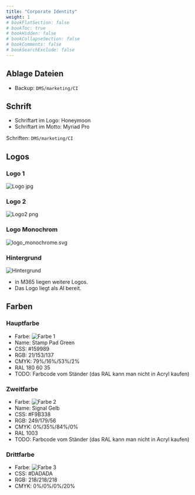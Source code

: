 ```yaml
---
title: "Corporate Identity"
weight: 1
# bookFlatSection: false
# bookToc: true
# bookHidden: false
# bookCollapseSection: false
# bookComments: false
# bookSearchExclude: false
---
```


## Ablage Dateien

- Backup: `DMS/marketing/CI`

## Schrift

- Schriftart im Logo: Honeymoon  
- Schriftart im Motto: Myriad Pro

Schriften: `DMS/marketing/CI`

## Logos

### Logo 1

![Logo jpg](/images/marketing/ci/Logo.jpg)

### Logo 2

![Logo2 png](/images/ci/marketing/Logo-02.png)

### Logo Monochrom

![logo_monochrome.svg](/images/ci/marketing/logo_monochrome.svg)

### Hintergrund

![Hintergrund](/images/ci/marketing/Hintergrund.png)

- in M365 liegen weitere Logos.
- Das Logo liegt als AI bereit.

## Farben

### Hauptfarbe

- Farbe: ![Farbe 1](/images/ci/marketing/color1.png)
- Name: Stamp Pad Green
- CSS: #159989
- RGB: 21/153/137
- CMYK: 79%/16%/53%/2%
- RAL 180 60 35
- TODO: Farbcode vom Ständer (das RAL kann man nicht in Acryl kaufen)

### Zweitfarbe

- Farbe: ![Farbe 2](/images/ci/marketing/color2.png)
- Name: Signal Gelb
- CSS: #F9B338
- RGB: 249/179/56
- CMYK: 0%/35%/84%/0%
- RAL 1003
- TODO: Farbcode vom Ständer (das RAL kann man nicht in Acryl kaufen)

### Drittfarbe

- Farbe: ![Farbe 3](/images/ci/marketing/color3.png)
- CSS: #DADADA
- RGB: 218/218/218
- CMYK: 0%/0%/0%/20%
